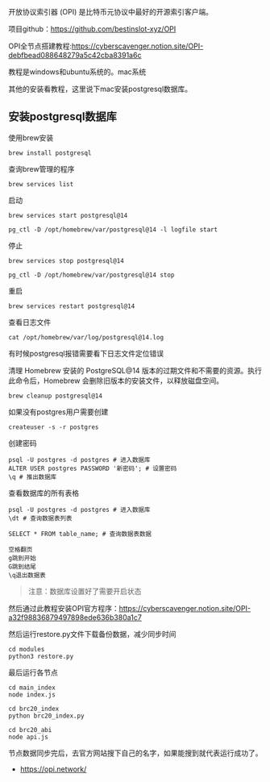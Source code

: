 开放协议索引器 (OPI) 是比特币元协议中最好的开源索引客户端。

项目github：https://github.com/bestinslot-xyz/OPI

OPI全节点搭建教程:https://cyberscavenger.notion.site/OPI-debfbead088648279a5c42cba8391a6c

教程是windows和ubuntu系统的。mac系统

其他的安装看教程，这里说下mac安装postgresql数据库。

## 安装postgresql数据库

使用brew安装
```
brew install postgresql
```

查询brew管理的程序
```
brew services list
```

启动
```
brew services start postgresql@14

pg_ctl -D /opt/homebrew/var/postgresql@14 -l logfile start

```

停止
```
brew services stop postgresql@14

pg_ctl -D /opt/homebrew/var/postgresql@14 stop
```

重启
```
brew services restart postgresql@14
```

查看日志文件
```
cat /opt/homebrew/var/log/postgresql@14.log
```
有时候postgresql报错需要看下日志文件定位错误

清理 Homebrew 安装的 PostgreSQL@14 版本的过期文件和不需要的资源。执行此命令后，Homebrew 会删除旧版本的安装文件，以释放磁盘空间。
```
brew cleanup postgresql@14
```

如果没有postgres用户需要创建
```
createuser -s -r postgres
```
创建密码
```
psql -U postgres -d postgres # 进入数据库
ALTER USER postgres PASSWORD '新密码'; # 设置密码
\q # 推出数据库
```

查看数据库的所有表格
```
psql -U postgres -d postgres # 进入数据库
\dt # 查询数据表列表

SELECT * FROM table_name; # 查询数据表数据

空格翻页
g跳到开始
G跳到结尾
\q退出数据表
```


>注意：数据库设置好了需要开启状态

然后通过此教程安装OPI官方程序：https://cyberscavenger.notion.site/OPI-a32f98836879497898ede636b380a1c7

然后运行restore.py文件下载备份数据，减少同步时间

```
cd modules
python3 restore.py
```


最后运行各节点

```
cd main_index
node index.js
```

```
cd brc20_index
python brc20_index.py
```

```
cd brc20_abi
node api.js
```

节点数据同步完后，去官方网站搜下自己的名字，如果能搜到就代表运行成功了。
- https://opi.network/
